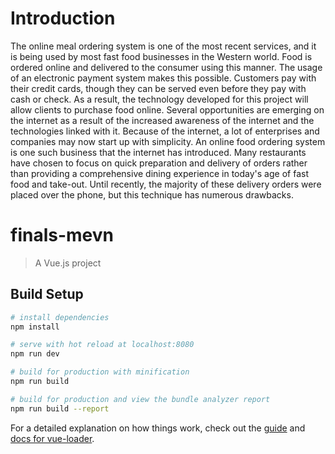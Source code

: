 # Introduction

The online meal ordering system is one of the most recent services, and it is being used by most fast food businesses in the Western world. Food is ordered online and delivered to the consumer using this manner. The usage of an electronic payment system makes this possible. Customers pay with their credit cards, though they can be served even before they pay with cash or check. As a result, the technology developed for this project will allow clients to purchase food online. Several opportunities are emerging on the internet as a result of the increased awareness of the internet and the technologies linked with it. Because of the internet, a lot of enterprises and companies may now start up with simplicity. An online food ordering system is one such business that the internet has introduced. Many restaurants have chosen to focus on quick preparation and delivery of orders rather than providing a comprehensive dining experience in today's age of fast food and take-out. Until recently, the majority of these delivery orders were placed over the phone, but this technique has numerous drawbacks.

# finals-mevn

> A Vue.js project

## Build Setup

``` bash
# install dependencies
npm install

# serve with hot reload at localhost:8080
npm run dev

# build for production with minification
npm run build

# build for production and view the bundle analyzer report
npm run build --report
```

For a detailed explanation on how things work, check out the [guide](http://vuejs-templates.github.io/webpack/) and [docs for vue-loader](http://vuejs.github.io/vue-loader).
